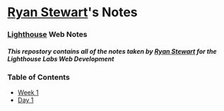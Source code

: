 # [Ryan Stewart](https://github.com/ryanstew95)'s Notes
### [Lighthouse](https://www.lighthouselabs.ca/) Web Notes
##### This repostory contains all of the notes taken by [Ryan Stewart](https://github.com/ryanstew95) for the Lighthouse Labs Web Development 


### Table of Contents
* [Week 1](/Week_1)
* [Day 1](/Week_1/Day_1) 

